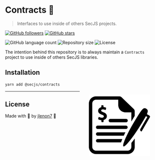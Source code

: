 # Contracts 🧾

> Interfaces to use inside of others SecJS projects.

[![GitHub followers](https://img.shields.io/github/followers/jlenon7.svg?style=social&label=Follow&maxAge=2592000)](https://github.com/jlenon7?tab=followers)
[![GitHub stars](https://img.shields.io/github/stars/secjs/contracts.svg?style=social&label=Star&maxAge=2592000)](https://github.com/secjs/core/stargazers/)

<p>
  <img alt="GitHub language count" src="https://img.shields.io/github/languages/count/secjs/contracts?style=for-the-badge&logo=appveyor">

  <img alt="Repository size" src="https://img.shields.io/github/repo-size/secjs/contracts?style=for-the-badge&logo=appveyor">

  <img alt="License" src="https://img.shields.io/badge/license-MIT-brightgreen?style=for-the-badge&logo=appveyor">
</p>

The intention behind this repository is to always maintain a `Contracts` project to use inside of others SecJS libraries.

<img src=".github/contracts.png" width="200px" align="right" hspace="30px" vspace="100px">

## Installation

```bash
yarn add @secjs/contracts
```

---

## License

Made with 🖤 by [jlenon7](https://github.com/jlenon7) :wave:
